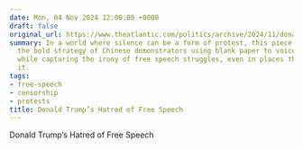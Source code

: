 ```yaml
---
date: Mon, 04 Nov 2024 12:00:00 +0000
draft: false
original_url: https://www.theatlantic.com/politics/archive/2024/11/donald-trump-hates-free-speech/680515/?utm_source=feed
summary: In a world where silence can be a form of protest, this piece reflects on
  the bold strategy of Chinese demonstrators using blank paper to voice their dissent
  while capturing the irony of free speech struggles, even in places that cherish
  it.
tags:
- free-speech
- censorship
- protests
title: Donald Trump’s Hatred of Free Speech
---
```


Donald Trump’s Hatred of Free Speech